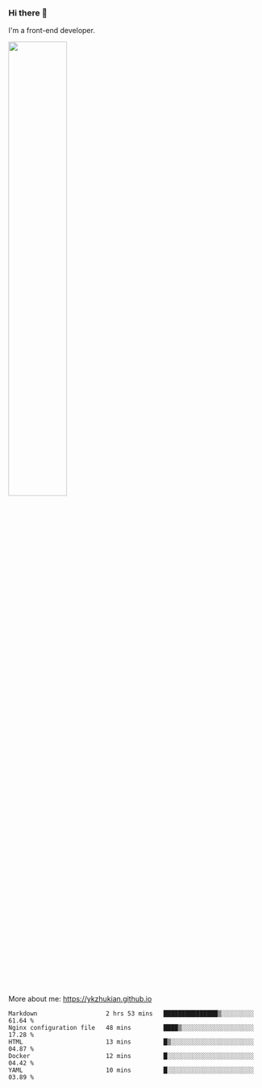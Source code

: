 ### Hi there 👋

I'm a front-end developer.

[<img width="48%" src="https://github-readme-stats.vercel.app/api?username=ykzhukian&show_icons=true&theme=dracula">](https://github.com/anuraghazra/github-readme-stats)

More about me: 
https://ykzhukian.github.io

<!--START_SECTION:waka-->
```text
Markdown                   2 hrs 53 mins   ███████████████▒░░░░░░░░░   61.64 % 
Nginx configuration file   48 mins         ████▒░░░░░░░░░░░░░░░░░░░░   17.28 % 
HTML                       13 mins         █▒░░░░░░░░░░░░░░░░░░░░░░░   04.87 % 
Docker                     12 mins         █░░░░░░░░░░░░░░░░░░░░░░░░   04.42 % 
YAML                       10 mins         █░░░░░░░░░░░░░░░░░░░░░░░░   03.89 % 
```
<!--END_SECTION:waka-->
